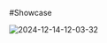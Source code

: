 #Showcase

![2024-12-14-12-03-32](https://github.com/user-attachments/assets/a96d5d4a-c7f0-4354-b861-aea9dd0863b5)

